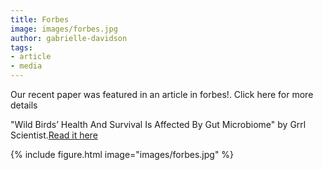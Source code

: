 ```yaml
---
title: Forbes
image: images/forbes.jpg
author: gabrielle-davidson
tags: 
- article
- media
---
```


<!-- excerpt start -->Our recent paper was featured in an article in forbes!. Click here for more details <!-- excerpt end -->

"Wild Birds’ Health And Survival Is Affected By Gut Microbiome" by Grrl Scientist.[Read it here](https://www.forbes.com/sites/grrlscientist/2024/12/03/wild-birds-health-and-survival-is-affected-by-gut-microbiome/)  

{%
  include figure.html
  image="images/forbes.jpg"
%}